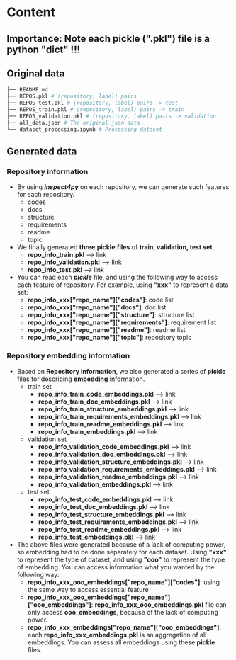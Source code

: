 # Content
## Importance: Note each pickle (".pkl") file is a python "dict" !!!
## Original data
```bash
├── README.md
├── REPOS.pkl # (repository, label) pairs
├── REPOS_test.pkl # (repository, label) pairs -> test
├── REPOS_train.pkl # (repository, label) pairs -> train
├── REPOS_validation.pkl # (repository, label) pairs -> validation
├── all_data.json # The original json data
└── dataset_processing.ipynb # Processing dataset
```
## Generated data

### Repository information
* By using _**inspect4py**_ on each repository, we can generate such features for each repository.
  * codes
  * docs
  * structure
  * requirements
  * readme
  * topic
* We finally generated **three** **pickle** **files** of **train, validation, test set**.
  * **repo_info_train.pkl** --> link
  * **repo_info_validation.pkl** --> link
  * **repo_info_test.pkl** --> link
* You can read each _**pickle**_ file, and using the following way to access each feature of repository. For example, using **"xxx"** to represent a data set:
  * **repo_info_xxx["repo_name"]["codes"]**: code list
  * **repo_info_xxx["repo_name"]["docs"]**: doc list
  * **repo_info_xxx["repo_name"]["structure"]**: structure list
  * **repo_info_xxx["repo_name"]["requirements"]**: requirement list
  * **repo_info_xxx["repo_name"]["readme"]**: readme list
  * **repo_info_xxx["repo_name"]["topic"]**: repository topic

### Repository embedding information
* Based on **Repository information**, we also generated a series of **pickle** files for describing **embedding** information.
  * train set
    * **repo_info_train_code_embeddings.pkl** --> link
    * **repo_info_train_doc_embeddings.pkl** --> link
    * **repo_info_train_structure_embeddings.pkl** --> link
    * **repo_info_train_requirements_embeddings.pkl** --> link
    * **repo_info_train_readme_embeddings.pkl** --> link
    * **repo_info_train_embeddings.pkl** --> link
  * validation set
    * **repo_info_validation_code_embeddings.pkl** --> link
    * **repo_info_validation_doc_embeddings.pkl** --> link
    * **repo_info_validation_structure_embeddings.pkl** --> link
    * **repo_info_validation_requirements_embeddings.pkl** --> link
    * **repo_info_validation_readme_embeddings.pkl** --> link
    * **repo_info_validation_embeddings.pkl** --> link
  * test set
    * **repo_info_test_code_embeddings.pkl** --> link
    * **repo_info_test_doc_embeddings.pkl** --> link
    * **repo_info_test_structure_embeddings.pkl** --> link
    * **repo_info_test_requirements_embeddings.pkl** --> link
    * **repo_info_test_readme_embeddings.pkl** --> link
    * **repo_info_test_embeddings.pkl** --> link
* The above files were generated because of a lack of computing power, so embedding had to be done separately for each dataset. Using **"xxx"** to represent the type of dataset, and using **"ooo"** to represent the type of embedding.
You can access information what you wanted by the following way:
  * **repo_info_xxx_ooo_embeddings["repo_name"]["codes"]**: using the same way to access essential feature
  * **repo_info_xxx_ooo_embeddings["repo_name"]["ooo_embeddings"]**: **repo_info_xxx_ooo_embeddings.pkl** file can only access **ooo_embeddings**, because of the lack of computing power.
  * **repo_info_xxx_embeddings["repo_name"]["ooo_embeddings"]**: each **repo_info_xxx_embeddings.pkl** is an aggregation of all embeddings. You can assess all embeddings using these **pickle** files.
